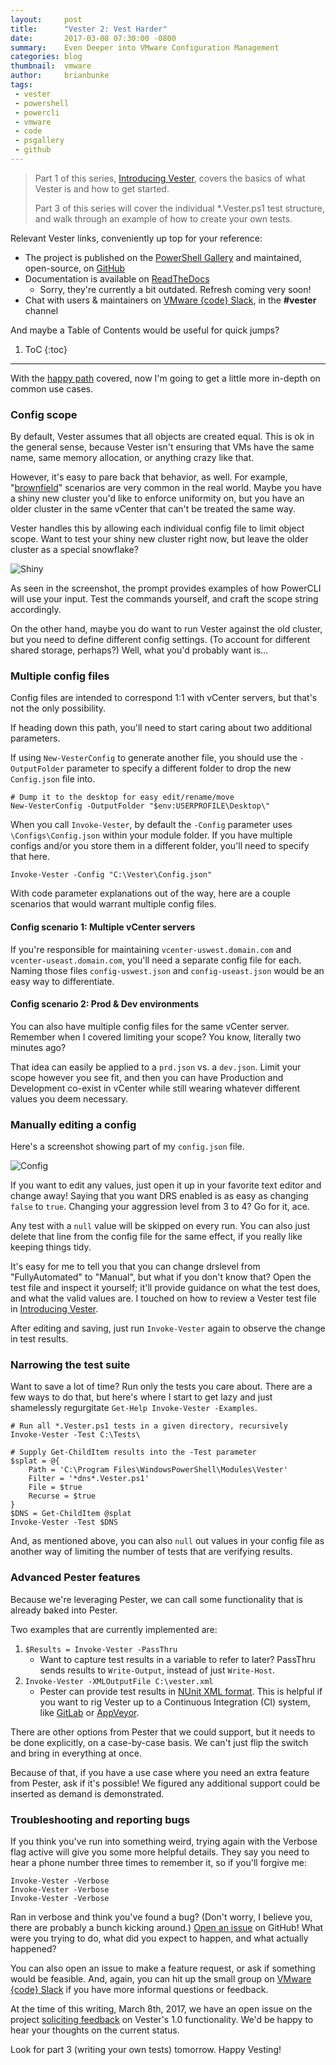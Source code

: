 ```yaml
---
layout:     post
title:      "Vester 2: Vest Harder"
date:       2017-03-08 07:30:00 -0800
summary:    Even Deeper into VMware Configuration Management
categories: blog
thumbnail:  vmware
author:     brianbunke
tags:
 - vester
 - powershell
 - powercli
 - vmware
 - code
 - psgallery
 - github
---
```


> Part 1 of this series, [Introducing Vester], covers the basics of what Vester is and how to get started.
>
> Part 3 of this series will cover the individual *.Vester.ps1 test structure, and walk through an example of how to create your own tests.

Relevant Vester links, conveniently up top for your reference:
- The project is published on the [PowerShell Gallery] and maintained, open-source, on [GitHub]
- Documentation is available on [ReadTheDocs]
  - Sorry, they're currently a bit outdated. Refresh coming very soon!
- Chat with users & maintainers on [VMware {code} Slack], in the **#vester** channel

And maybe a Table of Contents would be useful for quick jumps?
1. ToC
{:toc}

---

With the [happy path] covered, now I'm going to get a little more in-depth on common use cases.

### Config scope

By default, Vester assumes that all objects are created equal. This is ok in the general sense, because Vester isn't ensuring that VMs have the same name, same memory allocation, or anything crazy like that.

However, it's easy to pare back that behavior, as well. For example, "[brownfield]" scenarios are very common in the real world. Maybe you have a shiny new cluster you'd like to enforce uniformity on, but you have an older cluster in the same vCenter that can't be treated the same way.

Vester handles this by allowing each individual config file to limit object scope. Want to test your shiny new cluster right now, but leave the older cluster as a special snowflake?

![Shiny](/images/shinycluster.png)

As seen in the screenshot, the prompt provides examples of how PowerCLI will use your input. Test the commands yourself, and craft the scope string accordingly.

On the other hand, maybe you do want to run Vester against the old cluster, but you need to define different config settings. (To account for different shared storage, perhaps?) Well, what you'd probably want is...

### Multiple config files

Config files are intended to correspond 1:1 with vCenter servers, but that's not the only possibility.

If heading down this path, you'll need to start caring about two additional parameters.

If using `New-VesterConfig` to generate another file, you should use the `-OutputFolder` parameter to specify a different folder to drop the new `Config.json` file into.

```posh
# Dump it to the desktop for easy edit/rename/move
New-VesterConfig -OutputFolder "$env:USERPROFILE\Desktop\"
```

When you call `Invoke-Vester`, by default the `-Config` parameter uses `\Configs\Config.json` within your module folder. If you have multiple configs and/or you store them in a different folder, you'll need to specify that here.

```posh
Invoke-Vester -Config "C:\Vester\Config.json"
```

With code parameter explanations out of the way, here are a couple scenarios that would warrant multiple config files.

#### Config scenario 1: Multiple vCenter servers

If you're responsible for maintaining `vcenter-uswest.domain.com` and `vcenter-useast.domain.com`, you'll need a separate config file for each. Naming those files `config-uswest.json` and `config-useast.json` would be an easy way to differentiate.

#### Config scenario 2: Prod & Dev environments

You can also have multiple config files for the same vCenter server. Remember when I covered limiting your scope? You know, literally two minutes ago?

That idea can easily be applied to a `prd.json` vs. a `dev.json`. Limit your scope however you see fit, and then you can have Production and Development co-exist in vCenter while still wearing whatever different values you deem necessary.

### Manually editing a config

Here's a screenshot showing part of my `config.json` file.

![Config](/images/vesterconfig.png)

If you want to edit any values, just open it up in your favorite text editor and change away! Saying that you want DRS enabled is as easy as changing `false` to `true`. Changing your aggression level from 3 to 4? Go for it, ace.

Any test with a `null` value will be skipped on every run. You can also just delete that line from the config file for the same effect, if you really like keeping things tidy.

It's easy for me to tell you that you can change drslevel from "FullyAutomated" to "Manual", but what if you don't know that? Open the test file and inspect it yourself; it'll provide guidance on what the test does, and what the valid values are. I touched on how to review a Vester test file in [Introducing Vester].

After editing and saving, just run `Invoke-Vester` again to observe the change in test results.

### Narrowing the test suite

Want to save a lot of time? Run only the tests you care about. There are a few ways to do that, but here's where I start to get lazy and just shamelessly regurgitate `Get-Help Invoke-Vester -Examples`.

```posh
# Run all *.Vester.ps1 tests in a given directory, recursively
Invoke-Vester -Test C:\Tests\

# Supply Get-ChildItem results into the -Test parameter
$splat = @{
    Path = 'C:\Program Files\WindowsPowerShell\Modules\Vester'
    Filter = '*dns*.Vester.ps1'
    File = $true
    Recurse = $true
}
$DNS = Get-ChildItem @splat
Invoke-Vester -Test $DNS
```

And, as mentioned above, you can also `null` out values in your config file as another way of limiting the number of tests that are verifying results.

### Advanced Pester features

Because we're leveraging Pester, we can call some functionality that is already baked into Pester.

Two examples that are currently implemented are:

1. `$Results = Invoke-Vester -PassThru`
    - Want to capture test results in a variable to refer to later? PassThru sends results to `Write-Output`, instead of just `Write-Host`.
2. `Invoke-Vester -XMLOutputFile C:\vester.xml`
    - Pester can provide test results in [NUnit XML format]. This is helpful if you want to rig Vester up to a Continuous Integration (CI) system, like [GitLab] or [AppVeyor].

There are other options from Pester that we could support, but it needs to be done explicitly, on a case-by-case basis. We can't just flip the switch and bring in everything at once.

Because of that, if you have a use case where you need an extra feature from Pester, ask if it's possible! We figured any additional support could be inserted as demand is demonstrated.

### Troubleshooting and reporting bugs

If you think you've run into something weird, trying again with the Verbose flag active will give you some more helpful details. They say you need to hear a phone number three times to remember it, so if you'll forgive me:

```posh
Invoke-Vester -Verbose
Invoke-Vester -Verbose
Invoke-Vester -Verbose
```

Ran in verbose and think you've found a bug? (Don't worry, I believe you, there are probably a bunch kicking around.) [Open an issue] on GitHub! What were you trying to do, what did you expect to happen, and what actually happened?

You can also open an issue to make a feature request, or ask if something would be feasible. And, again, you can hit up the small group on [VMware {code} Slack] if you have more informal questions or feedback.

At the time of this writing, March 8th, 2017, we have an open issue on the project [soliciting feedback] on Vester's 1.0 functionality. We'd be happy to hear your thoughts on the current status.

Look for part 3 (writing your own tests) tomorrow. Happy Vesting!



[Introducing Vester]: http://www.brianbunke.com/blog/2017/03/07/introducing-vester/
[PowerShell Gallery]: https://www.powershellgallery.com/packages/Vester
[GitHub]: https://github.com/WahlNetwork/Vester
[ReadTheDocs]: http://vester.readthedocs.io/en/latest/index.html
[VMware {code} Slack]: https://vmwarecode.slack.com/
[happy path]: https://en.wikipedia.org/wiki/Happy_path
[brownfield]: https://en.wikipedia.org/wiki/Brownfield_(software_development)
[NUnit XML format]: https://github.com/pester/Pester/wiki/Showing-Test-Results-in-CI-%28TeamCity%2C-AppVeyor%29
[GitLab]: https://gitlab.com
[AppVeyor]: https://www.appveyor.com
[Open an issue]: https://github.com/WahlNetwork/Vester/issues
[soliciting feedback]: https://github.com/WahlNetwork/Vester/issues/91